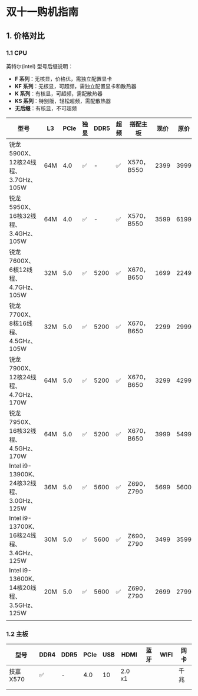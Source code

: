 # 双十一购机指南

## 1. 价格对比

### 1.1 CPU

英特尔(intel) 型号后缀说明：

- **F 系列**：无核显，价格优，需独立配置显卡
- **KF 系列**：无核显，可超频，需独立配置显卡和散热器
- **K 系列**：有核显，可超频，需配散热器
- **KS 系列**：特别版，轻松超频，需配散热器
- **无后缀**：有核显，不可超频

| 型号                                      | L3   | PCIe | 独显 | DDR5 | 超频 | 搭配主板   | 现价 | 原价 | 优惠  | 历史最低 |
| ----------------------------------------- | ---- | ---- | ---- | ---- | ---- | ---------- | ---- | ---- | ----- | -------- |
| 锐龙5900X、12核24线程、3.7GHz、105W       | 64M  | 4.0  | ✅    | -    | ✅    | X570，B550 | 2399 | 3999 | -1600 | 2399     |
| 锐龙5950X、16核32线程、3.4GHz、105W       | 64M  | 4.0  | ✅    | -    | ✅    | X570，B550 | 3599 | 6199 | -2600 | 3349     |
| 锐龙7600X、6核12线程、4.7GHz、105W        | 32M  | 5.0  | ✅    | 5200 | ✅    | X670，B650 | 1699 | 2249 | -600  | 1699     |
| 锐龙7700X、8核16线程、4.5GHz、105W        | 32M  | 5.0  | ✅    | 5200 | ✅    | X670，B650 | 2299 | 2999 | -700  | 2299     |
| 锐龙7900X、12核24线程、4.7GHz、170W       | 64M  | 5.0  | ✅    | 5200 | ✅    | X670，B650 | 3299 | 4299 | -1000 | 3299     |
| 锐龙7950X、16核32线程、4.5GHz、170W       | 64M  | 5.0  | ✅    | 5200 | ✅    | X670，B650 | 3999 | 5499 | -1500 | 3999     |
| Intel i9-13900K、24核32线程、3.0GHz、125W | 36M  | 5.0  | ✅    | 5600 | ✅    | Z690，Z790 | 5699 | 5600 | 0     | 4899     |
| Intel i9-13700K、16核24线程、3.4GHz、125W | 30M  | 5.0  | ✅    | 5600 | ✅    | Z690，Z790 | 3499 | 3599 | -100  | 3599     |
| Intel i9-13600K、14核20线程、3.5GHz、125W | 20M  | 5.0  | ✅    | 5600 | ✅    | Z690，Z790 | 2699 | 2799 | -100  | 2799     |
|                                           |      |      |      |      |      |            |      |      |       |          |

### 1.2 主板

| 型号     | DDR4 | DDR5 | PCIe | USB  | HDMI   | 蓝牙 | WIFI | 网卡 |
| -------- | ---- | ---- | ---- | ---- | ------ | ---- | ---- | ---- |
| 技嘉X570 | ✅    | -    | 4.0  | 10   | 2.0 x1 |      |      | 千兆 |
|          |      |      |      |      |        |      |      |      |
|          |      |      |      |      |        |      |      |      |

